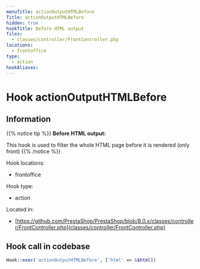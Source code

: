 ```yaml
---
menuTitle: actionOutputHTMLBefore
Title: actionOutputHTMLBefore
hidden: true
hookTitle: Before HTML output
files:
  - classes/controller/FrontController.php
locations:
  - frontoffice
type:
  - action
hookAliases:
---
```


# Hook actionOutputHTMLBefore

## Information

{{% notice tip %}}
**Before HTML output:** 

This hook is used to filter the whole HTML page before it is rendered (only front)
{{% /notice %}}

Hook locations: 
  - frontoffice

Hook type: 
  - action

Located in: 
  - [https://github.com/PrestaShop/PrestaShop/blob/8.0.x/classes/controller/FrontController.php](classes/controller/FrontController.php)

## Hook call in codebase

```php
Hook::exec('actionOutputHTMLBefore', ['html' => &$html])
```